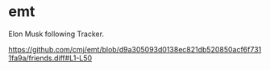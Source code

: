 # emt
Elon Musk following Tracker.

https://github.com/cmj/emt/blob/d9a305093d0138ec821db520850acf6f7311fa9a/friends.diff#L1-L50
